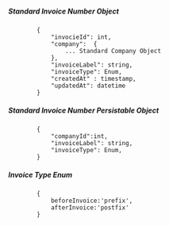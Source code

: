 ##### Standard Invoice Number Object
			{
                "invocieId": int,
                "company":  {
					... Standard Company Object
				},
                "invoiceLabel": string,
                "invoiceType": Enum,
                "createdAt" : timestamp,
				"updatedAt": datetime
			}
            
##### Standard Invoice Number Persistable Object
			{
            	"companyId":int, 
                "invoiceLabel": string,
                "invoiceType": Enum,
            }

##### Invoice Type Enum
			{
				beforeInvoice:'prefix',
				afterInvoice:'postfix' 
			}

